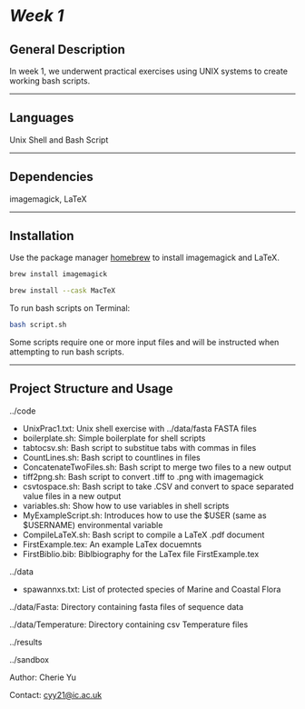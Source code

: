 # *Week 1*


## General Description

In week 1, we underwent practical exercises using UNIX systems to create working bash scripts.

***

## Languages
Unix Shell and Bash Script

***
## Dependencies
imagemagick, LaTeX

***
## Installation

Use the package manager [homebrew](https://brew.sh/) to install imagemagick and LaTeX.

```bash
brew install imagemagick
```

```bash
brew install --cask MacTeX 
```

To run bash scripts on Terminal:

```bash
bash script.sh
```

Some scripts require one or more input files and will be instructed when attempting to run bash scripts. 

***
## Project Structure and Usage

../code

   - UnixPrac1.txt: Unix shell exercise with ../data/fasta FASTA files
   - boilerplate.sh: Simple boilerplate for shell scripts 
   - tabtocsv.sh: Bash script to substitue tabs with commas in files
   - CountLines.sh: Bash script to countlines in files
   - ConcatenateTwoFiles.sh: Bash script to merge two files to a new output
   - tiff2png.sh: Bash script to convert .tiff to .png with imagemagick
   - csvtospace.sh: Bash script to take .CSV and convert to space separated value files in a new output 
   - variables.sh: Show how to use variables in shell scripts
   - MyExampleScript.sh: Introduces how to use the $USER (same as $USERNAME) environmental variable
   - CompileLaTeX.sh: Bash script to compile a LaTeX .pdf document 
   - FirstExample.tex: An example LaTex docuemnts 
   - FirstBiblio.bib: Biblbiography for the LaTex file FirstExample.tex

../data

   - spawannxs.txt: List of protected species of Marine and Coastal Flora 

   ../data/Fasta: Directory containing fasta files of sequence data

   ../data/Temperature: Directory containing csv Temperature files

 
../results

../sandbox

Author: Cherie Yu

Contact: cyy21@ic.ac.uk
